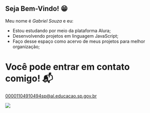 ## Seja Bem-Vindo! 😁
Meu nome é *Gabriel Souza* e eu:
- Estou estudando por meio da plataforma Alura;  
- Desenvolvendo projetos em linguagem JavaScript;  
- Faço desse espaço como acervo de meus projetos para melhor organização;


# Você pode entrar em contato comigo! 📬
00001104910494sp@al.educacao.sp.gov.br


![](https://media1.tenor.com/m/g3y2q5VQxvAAAAAC/cat-computer.gif)
